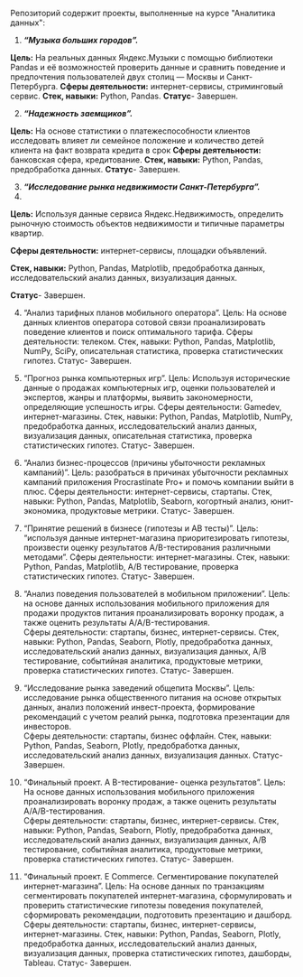 Репозиторий содержит проекты, выполненные  на курсе "Аналитика данных":

1. ***“Музыка больших городов”.***
  
  **Цель:**  На реальных данных Яндекс.Музыки c помощью библиотеки Pandas и её возможностей проверить данные и сравнить поведение и предпочтения пользователей двух столиц — Москвы и Санкт-Петербурга.
  **Сферы деятельности:**  интернет-сервисы,  стриминговый сервис.
  **Стек, навыки:**  Python, Pandas.
  **Статус**- Завершен.


2. ***“Надежность заемщиков”.***

**Цель:**  На основе статистики о платежеспособности клиентов исследовать влияет ли семейное положение и количество детей клиента на факт возврата кредита в срок
**Сферы деятельности:**  банковская сфера, кредитование.
**Стек, навыки:**  Python, Pandas,  предобработка данных.
**Статус**- Завершен. 


3.  ***“Исследование рынка недвижимости Санкт-Петербурга”.***
4.  
  **Цель:**  Используя данные сервиса Яндекс.Недвижимость, определить рыночную стоимость объектов недвижимости и типичные параметры квартир.
  
  **Сферы деятельности:**  интернет-сервисы, площадки объявлений.
  
  **Стек, навыки:**  Python, Pandas, Matplotlib, предобработка данных, исследовательский анализ данных, визуализация данных.
  
  **Статус**- Завершен.



4.  “Анализ тарифных планов мобильного оператора”.
  Цель:  На основе данных клиентов оператора сотовой связи проанализировать поведение клиентов и поиск оптимального тарифа.
	Сферы деятельности:  телеком.
  Стек, навыки:  Python, Pandas, Matplotlib, NumPy, SciPy, описательная статистика, проверка статистических гипотез.
	Статус- Завершен.


5.  “Прогноз рынка компьютерных игр”.
  Цель:  Используя исторические данные о продажах компьютерных игр, оценки пользователей и экспертов, жанры и платформы, выявить закономерности, определяющие успешность игры.
	Сферы деятельности:  Gamedev, интернет-магазины.
  Стек, навыки:  Python, Pandas, Matplotlib, NumPy,  предобработка данных, исследовательский анализ данных, визуализация данных, описательная статистика, проверка статистических гипотез.
	Статус- Завершен.


7.  “Анализ бизнес-процессов (причины убыточности рекламных кампаний)”.
  Цель: разобраться в причинах убыточности рекламных кампаний  приложения  Procrastinate Pro+  и помочь компании выйти в плюс.
	Сферы деятельности:  интернет-сервисы, стартапы.
  Стек, навыки:  Python, Pandas, Matplotlib, Seaborn, когортный анализ, юнит-экономика, продуктовые метрики.
	Статус- Завершен.


9.  “Принятие решений в бизнесе (гипотезы и АВ тесты)”.
  Цель: “используя данные интернет-магазина приоритезировать гипотезы, произвести оценку результатов A/B-тестирования различными методами”.
	Сферы деятельности: интернет-магазины.
  Стек, навыки:  Python, Pandas, Matplotlib, А/В тестирование,  проверка статистических гипотез. 
	Статус- Завершен.


10.  “Анализ поведения пользователей в мобильном приложении”.
  Цель: на основе данных использования мобильного приложения для продажи продуктов питания проанализировать воронку продаж, а также оценить результаты A/A/B-тестирования.  
	Сферы деятельности:  стартапы, бизнес, интернет-сервисы.
  Стек, навыки:  Python, Pandas, Seaborn, Plotly, предобработка данных, исследовательский анализ данных, визуализация данных, А/В тестирование, событийная аналитика, продуктовые метрики, проверка статистических гипотез.
	Статус- Завершен.


11.  “Исследование рынка заведений общепита Москвы”.
  Цель: исследование рынка общественного питания на основе открытых данных, анализ положений инвест-проекта, формирование рекомендаций с учетом реалий рынка,   подготовка презентации для инвесторов.  
	Сферы деятельности:  стартапы, бизнес оффлайн.
  Стек, навыки:  Python, Pandas, Seaborn, Plotly, предобработка данных, исследовательский анализ данных, визуализация данных.
	Статус- Завершен.

12. “Финальный проект.  A B-тестирование- оценка результатов”.
  Цель:  На основе данных использования мобильного приложения проанализировать воронку продаж, а также оценить результаты A/A/B-тестирования.  
	Сферы деятельности:  стартапы, бизнес, интернет-сервисы.
  Стек, навыки:  Python, Pandas, Seaborn, Plotly, предобработка данных, исследовательский анализ данных, визуализация данных, А/В тестирование, событийная аналитика, продуктовые метрики, проверка статистических гипотез.
	Статус- Завершен.


13. “Финальный проект.  E Commerce. Сегментирование покупателей интернет-магазина”.
  Цель:  На основе данных по транзакциям   сегментировать покупателей  интернет-магазина,  сформулировать и проверить статистические гипотезы поведения покупателей,  сформировать рекомендации, подготовить презентацию и дашборд. 
	Сферы деятельности:  стартапы, бизнес, интернет-сервисы, интернет-магазины.
  Стек, навыки:  Python, Pandas, Seaborn, Plotly, предобработка данных, исследовательский анализ данных, визуализация данных, проверка статистических гипотез, дашборды, Tableau.
	Статус- Завершен.


